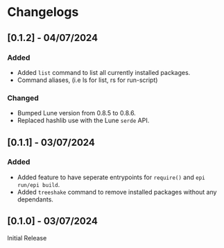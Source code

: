 # Changelogs

## [0.1.2] - 04/07/2024

### Added

- Added `list` command to list all currently installed packages.
- Command aliases, (i.e ls for list, rs for run-script)

### Changed

- Bumped Lune version from 0.8.5 to 0.8.6.
- Replaced hashlib use with the Lune `serde` API.

## [0.1.1] - 03/07/2024

### Added

- Added feature to have seperate entrypoints for `require()` and `epi run/epi build`.
- Added `treeshake` command to remove installed packages without any dependants.

## [0.1.0] - 03/07/2024

Initial Release
